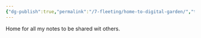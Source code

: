 ```yaml
---
{"dg-publish":true,"permalink":"/7-fleeting/home-to-digital-garden/","tags":["Fleeting","gardenEntry","gardenEntry","gardenEntry"]}
---
```


Home for all my notes to be shared wit others.